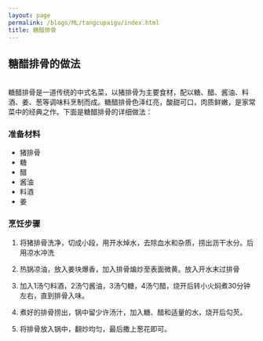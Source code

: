 ```yaml
---
layout: page
permalink: /blogs/ML/tangcupaigu/index.html
title: 糖醋排骨
---
```


## 糖醋排骨的做法
<br>
糖醋排骨是一道传统的中式名菜，以猪排骨为主要食材，配以糖、醋、酱油、料酒、姜、葱等调味料烹制而成。糖醋排骨色泽红亮，酸甜可口，肉质鲜嫩，是家常菜中的经典之作。下面是糖醋排骨的详细做法：

### 准备材料
- 猪排骨
- 糖
- 醋
- 酱油
- 料酒
- 姜

### 烹饪步骤

1. 将猪排骨洗净，切成小段，用开水焯水，去除血水和杂质，捞出沥干水分。后用凉水冲洗

2. 热锅凉油，放入姜块爆香，加入排骨煸炒至表面微黄。放入开水末过排骨

3. 加入1汤勺料酒，2汤勺酱油，3汤勺糖，4汤勺醋，烧开后转小火焖煮30分钟左右，直到排骨入味。

4. 煮好的排骨捞出，锅中留少许汤汁，加入糖、醋和适量的水，烧开后勾芡。

5. 将排骨放入锅中，翻炒均匀，最后撒上葱花即可。


